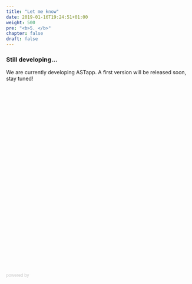 ```yaml
---
title: "Let me know"
date: 2019-01-16T19:24:51+01:00
weight: 500
pre: "<b>5. </b>"
chapter: false
draft: false
---
```

### Still developing...
We are currently developing <span class="ast">AST</span><span class="app">app</span>. A first version will be released soon, stay tuned!

<!-- <div class="typeform-widget" data-url="https://marpasiemrei44f9.typeform.com/to/Q3sKb7" data-transparency="50" data-hide-headers=true data-hide-footer=true style="width: 100%; height: 500px;"></div>
<script> (function() { var qs,js,q,s,d=document, gi=d.getElementById, ce=d.createElement, gt=d.getElementsByTagName, id="typef_orm", b="https://embed.typeform.com/"; if(!gi.call(d,id)) { js=ce.call(d,"script"); js.id=id; js.src=b+"embed.js"; q=gt.call(d,"script")[0]; q.parentNode.insertBefore(js,q) } })() </script>
<div style="font-family: Sans-Serif;font-size: 12px;color: #999;opacity: 0.5; padding-top: 5px;"> powered by <a href="https://admin.typeform.com/signup?utm_campaign=Q3sKb7&utm_source=typeform.com-13251848-Basic&utm_medium=typeform&utm_content=typeform-embedded-poweredbytypeform&utm_term=EN" style="color: #999" target="_blank">Typeform</a> </div> -->

<div class="typeform-widget" data-url="https://marpasiemrei44f9.typeform.com/to/Q3sKb7" style="width: 100%; height: 500px;"></div> <script> (function() { var qs,js,q,s,d=document, gi=d.getElementById, ce=d.createElement, gt=d.getElementsByTagName, id="typef_orm", b="https://embed.typeform.com/"; if(!gi.call(d,id)) { js=ce.call(d,"script"); js.id=id; js.src=b+"embed.js"; q=gt.call(d,"script")[0]; q.parentNode.insertBefore(js,q) } })() </script> <div style="font-family: Sans-Serif;font-size: 12px;color: #999;opacity: 0.5; padding-top: 5px;"> powered by <a href="https://admin.typeform.com/signup?utm_campaign=Q3sKb7&utm_source=typeform.com-13251848-Basic&utm_medium=typeform&utm_content=typeform-embedded-poweredbytypeform&utm_term=EN" style="color: #999;display:none;" target="_blank">Typeform</a> </div>